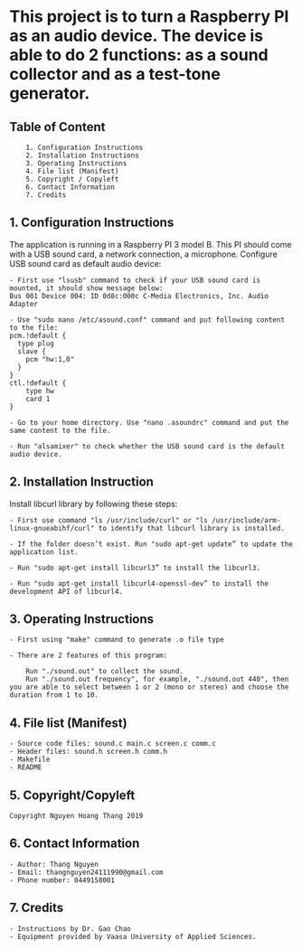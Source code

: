 # This project is to turn a Raspberry PI as an audio device. The device is able to do 2 functions: as a sound collector and as a test-tone generator.

## Table of Content

        1. Configuration Instructions
        2. Installation Instructions
        3. Operating Instructions
        4. File list (Manifest)
        5. Copyright / Copyleft
        6. Contact Information
        7. Credits
		
## 1. Configuration Instructions

The application is running in a Raspberry PI 3 model B.
This PI should come with a USB sound card, a network connection, a microphone.
Configure USB sound card as default audio device:

	- First use "lsusb" command to check if your USB sound card is mounted, it should show message below:
	Bus 001 Device 004: ID 0d8c:000c C-Media Electronics, Inc. Audio Adapter
	
	- Use "sudo nano /etc/asound.conf" command and put following content to the file:
	pcm.!default {
	  type plug
	  slave {
		pcm "hw:1,0"
	  }
	}
	ctl.!default {
		type hw
		card 1
	}

	- Go to your home directory. Use "nano .asoundrc" command and put the same content to the file.
	
	- Run "alsamixer" to check whether the USB sound card is the default audio device.

## 2. Installation Instruction

Install libcurl library by following these steps:

	- First use command "ls /usr/include/curl" or "ls /usr/include/arm-linux-gnueabihf/curl" to identify that libcurl library is installed.
	
	- If the folder doesn’t exist. Run "sudo apt-get update” to update the application list.
	
	- Run "sudo apt-get install libcurl3” to install the libcurl3.
	
	- Run "sudo apt-get install libcurl4-openssl-dev” to install the development API of libcurl4.

## 3. Operating Instructions
	
	- First using "make" command to generate .o file type
	
	- There are 2 features of this program:
	
		Run "./sound.out" to collect the sound.
		Run "./sound.out frequency", for example, "./sound.out 440", then you are able to select between 1 or 2 (mono or stereo) and choose the duration from 1 to 10.
	
## 4. File list (Manifest)

	- Source code files: sound.c main.c screen.c comm.c
	- Header files: sound.h screen.h comm.h
	- Makefile
	- README

## 5. Copyright/Copyleft

	Copyright Nguyen Hoang Thang 2019
	
## 6. Contact Information

	- Author: Thang Nguyen
	- Email: thangnguyen24111990@gmail.com
	- Phone number: 0449158001
	
## 7. Credits

	- Instructions by Dr. Gao Chao
	- Equipment provided by Vaasa University of Applied Sciences.
